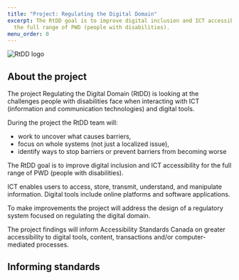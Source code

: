 ```yaml
---
title: "Project: Regulating the Digital Domain"
excerpt: The RtDD goal is to improve digital inclusion and ICT accessibility for
  the full range of PWD (people with disabilities).
menu_order: 0
---
```

![RtDD logo](/uploads/rtdd-logo-small.png)

## A﻿bout the project

The project Regulating the Digital Domain (RtDD) is looking at the challenges people with disabilities face when interacting with ICT (information and communication technologies) and digital tools. 

During the project the RtDD team will:

* work to uncover what causes barriers, 
* focus on whole systems (not just a localized issue), 
* identify ways to stop barriers or prevent barriers from becoming worse 

The RtDD goal is to improve digital inclusion and ICT accessibility for the full range of PWD (people with disabilities). 

ICT enables users to access, store, transmit, understand, and manipulate information. Digital tools include online platforms and software applications.

To make improvements the project will address the design of a regulatory system focused on regulating the digital domain. 

The project findings will inform Accessibility Standards Canada on greater accessibility to digital tools, content, transactions and/or computer-mediated processes.

## I﻿nforming standards